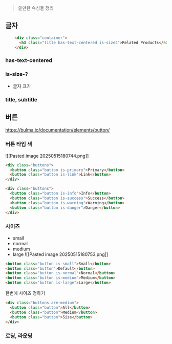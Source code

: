 
> 쓸만한 속성들 정리 

## 글자 


```html
    <div class="container">
      <h3 class="title has-text-centered is-size4">Related Products</h3>
    </div>
```


### has-text-centered



### is-size-?

- 글자 크기 


### title, subtitle


## 버튼 

https://bulma.io/documentation/elements/button/
### 버튼 타입 색 

![[Pasted image 20250515180744.png]]
```html
<div class="buttons">
  <button class="button is-primary">Primary</button>
  <button class="button is-link">Link</button>
</div>

<div class="buttons">
  <button class="button is-info">Info</button>
  <button class="button is-success">Success</button>
  <button class="button is-warning">Warning</button>
  <button class="button is-danger">Danger</button>
</div>
```

### 사이즈 
- small
- normal
- medium
- large
![[Pasted image 20250515180753.png]]
```html
<button class="button is-small">Small</button>
<button class="button">Default</button>
<button class="button is-normal">Normal</button>
<button class="button is-medium">Medium</button>
<button class="button is-large">Large</button>
```

한번에 사이즈 정하기
```html
<div class="buttons are-medium">
  <button class="button">All</button>
  <button class="button">Medium</button>
  <button class="button">Size</button>
</div>
```


### 로딩, 라운딩

